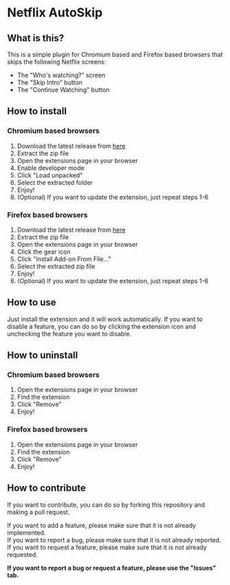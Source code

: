 # Netflix AutoSkip

## What is this?
This is a simple plugin for Chromium based and Firefox based browsers that skips the following Netflix screens:

- The "Who's watching?" screen
- The "Skip Intro" button
- The "Continue Watching" button

## How to install
### Chromium based browsers
1. Download the latest release from [here](https://github.com/McChronicle/NetflixIntroSkipper/releases)
2. Extract the zip file
3. Open the extensions page in your browser
4. Enable developer mode
5. Click "Load unpacked"
6. Select the extracted folder
7. Enjoy!
8. (Optional) If you want to update the extension, just repeat steps 1-6

### Firefox based browsers
1. Download the latest release from [here](https://github.com/McChronicle/NetflixIntroSkipper/releases)
2. Extract the zip file
3. Open the extensions page in your browser
4. Click the gear icon
5. Click "Install Add-on From File..."
6. Select the extracted zip file
7. Enjoy!
8. (Optional) If you want to update the extension, just repeat steps 1-6

## How to use
Just install the extension and it will work automatically. If you want to disable a feature, you can do so by clicking the extension icon and unchecking the feature you want to disable.

## How to uninstall
### Chromium based browsers
1. Open the extensions page in your browser
2. Find the extension
3. Click "Remove"
4. Enjoy!

### Firefox based browsers
1. Open the extensions page in your browser
2. Find the extension
3. Click "Remove"
4. Enjoy!

## How to contribute
If you want to contribute, you can do so by forking this repository and making a pull request.

If you want to add a feature, please make sure that it is not already implemented.  
If you want to report a bug, please make sure that it is not already reported.  
If you want to request a feature, please make sure that it is not already requested.

**If you want to report a bug or request a feature, please use the "Issues" tab.**

